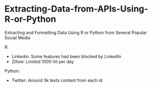 # Extracting-Data-from-APIs-Using-R-or-Python
Extracting and Formatting Data Using R or Python from Several Popular Social Media

R:
* Linkedin: Some features had been blocked by LinkedIn
* Zillow: Limited 1000 hit per day

Python:
* Twitter: Around 3k texts content from each id
